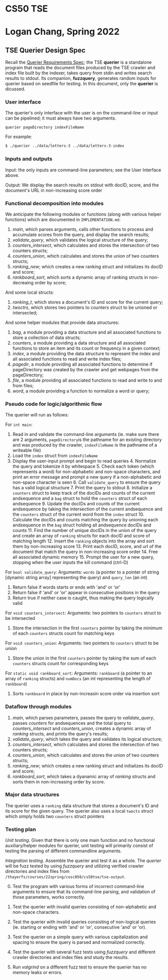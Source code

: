 # CS50 TSE
# Logan Chang, Spring 2022

## TSE Querier Design Spec

Recall the [Querier Requirements Spec](REQUIREMENTS.md); the TSE **querier** is a standalone program that reads the document files produced by the TSE crawler and index file built by the indexer, takes query from stdin and writes search results to stdout. Its companion, **fuzzquery**, generates random inputs for querier based on seedfile for testing. In this document, only the **querier** is dicussed.

### User interface

The querier's only interface with the user is on the command-line or input can be pipelined; it must always have two arguments.

```
querier pageDirectory indexFileName
```

For example:

``` bash
$ ./querier ../data/letters-3 ../data/letters-3-index
```

### Inputs and outputs

Input: the only inputs are command-line parameters; see the User Interface above.

Output: We display the search results on stdout with docID, score, and the document's URL in non-increasing score order


### Functional decomposition into modules

We anticipate the following modules or functions (along with various helper functions) which are documented in `IMPLEMENTATION.md`:

 1. *main*, which parses arguments, calls other functions to process and accumulate scores from the query, and display the search results;
 2. *validate_query*, which validates the logical structure of the query;
 3. *counters_intersect*, which calculates and stores the intersection of two counters structs;
 4. *counters_union*, which calculates and stores the union of two counters structs;
 5. *ranking_new*; which creates a new ranking struct and initializes its docID and score;
 6. *rankboard_sort*, which sorts a dynamic array of ranking structs in non-decreaing order by score;

 And some local structs:
 1. *ranking_t*, which stores a document's ID and score for the current query;
 2. *twoctrs*, which stores two pointers to counters struct to be unioned or intersected;


And some helper modules that provide data structures:

1. *bag*, a module providing a data structure and all associated functions to store a collection of data structs;
2. *counters*, a module providing a data structure and all associated functions to store an item and its count or frequency in a given context;
3. *index*, a module providing the data structure to represent the index and all associated functions to read and write index files;
4. *pagedir*, a module providing all associated functions to determine if pageDirectory was created by the crawler and get webpages from the pageDirectory;
5. *file*, a module providing all associated functions to read and write to and from files;
6. *word*, a module providing a function to normalize a word or query;
 

### Pseudo code for logic/algorithmic flow

The querier will run as follows:

For `int main`:
1. Read in and validate the command-line arguments (ie. make sure there are 2 arguments, `pageDirectory`is the pathname for an existing directory and was produced by the crawler, `indexFileName` is the pathname of a writeable file)
2. Load the `index` struct from `indexFileName` 
3. Display the user-input prompt and begin to read queries
	4. Normalize the query and tokenize it by whitespace
	5. Check each token (which reprensents a word) for non-alphabetic and non-space characters, and print an error message and prompt a new query if a non-alphabetic and non-space character is seen
	6. Call `validate_query` to ensure the query has a valid logical structure
	7. Print the query to stdout
	8. Initialize a `counters` struct to keep track of the docIDs and counts of the current andsequence and a `bag` struct to hold the `counters` struct of each andsequence
		9. Update the docIDs and counts of the current andsequence by taking the intersection of the current andsequence and the `counters` struct of the current word from the `index` struct
	10. Calculate the docIDs and counts matching the query by unioning each andsequence in the `bag` struct holding all andsequence docIDs and counts
	11. Find the number of unique docIDs in the union of the query and create an array of `ranking` structs for each docID and score of matching length
	12. Insert the `ranking` objects into the array and sort them by non-increasing score
	13. Print each docID, score, and url of the document that match the query in non-increasing score order
	14. Free all associated dynamic memory
	15. Prompt the user for a new query, stopping when the user inputs the kill command (ctrl-D)

For `bool validate_query`:
Arguments: `words` (a pointer to a pointer of string [dynamic string array] representing the query) and `query_len` (an int)
1. Return false if words starts or ends with 'and' or 'or'
2. Return false if 'and' or 'or' appear in consecutive positions in the query
3. Return true if neither case is caught, thus making the query logically valid

For `void counters_intersect`:
Arguments: two pointers to `counters` struct to be intersected
1. Store the intersection in the first `counters` pointer by taking the minimum of each `counters` structs count for matching keys

For `void counters_union`:
Arguments: two pointers to `counters` struct to be union
1. Store the union in the first `counters` pointer by taking the sum of each `counters` structs count for corresponding keys

For `static void rankboard_sort`:
Arguments: `rankboard` (a pointer to an array of `ranking` structs) and `numDocs` (an int representing the length of `rankboard`)
1. Sorts `rankboard` in place by non-increasin score order via insertion sort


### Dataflow through modules

1. *main*, which parses parameters, passes the query to *validate_query*, passes *counters* for andsequences and the total query to *counters_intersect* and *counters_union*, creates a dynamic array of *ranking* structs, and prints the query's results;
2. *validate_query*, which takes the query and validates its logical structure;
3. *counters_intersect*, which calculates and stores the intersection of two counters structs;
4. *counters_union*, which calculates and stores the union of two counters structs;
5. *ranking_new*; which creates a new ranking struct and initializes its docID and score;
6. *rankboard_sort*, which takes a dyanamic array of *ranking* structs and sorts them in non-increasing order by score.


### Major data structures

The querier uses a `ranking` data structure that stores a document's ID and its score for the given query. The querier also uses a local `twocts` struct which simply holds two `counters` struct pointers

### Testing plan

*Unit testing*. Given that there is only one main function and no functional auxiliary/helper modules for querier, unit testing will primarily consist of testing the parsing of different commandline arguments.

*Integration testing*.  Assemble the querier and test it as a whole.
The *querier* will be fuzz tested by using *fuzzquery* and utilizing verified crawler directories and index files from `/thayerfs/courses/22spring/cosc050/cs50tse/tse-output`.

0. Test the program with various forms of incorrect command-line arguments to ensure that its command-line parsing, and validation of those parameters, works correctly.

0. Test the querier with invalid queries consisting of non-alphabetic and non-space characters.

0. Test the querier with invalid queries consisting of non-logical queries (ie. starting or ending with 'and' or 'or', consecutive 'and' or 'or).

1. Test the querier on a simple query with various capitalization and spacing to ensure the query is parsed and normalized correctly.

2. Test the querier with several fuzz tests using *fuzzquery* and different crawler directories and index files and study the results.

3. Run *valgrind* on a different fuzz test to ensure the querier has no memory leaks or errors.